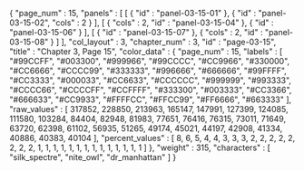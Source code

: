 {
  "page_num" : 15,
  "panels" : [
    [
      {
        "id" : "panel-03-15-01"
      },
      {
        "id" : "panel-03-15-02",
        "cols" : 2
      }
    ],
    [
      {
        "cols" : 2,
        "id" : "panel-03-15-04"
      },
      {
        "id" : "panel-03-15-06"
      }
    ],
    [
      {
        "id" : "panel-03-15-07"
      },
      {
        "cols" : 2,
        "id" : "panel-03-15-08"
      }
    ]
  ],
  "col_layout" : 3,
  "chapter_num" : 3,
  "id" : "page-03-15",
  "title" : "Chapter 3, Page 15",
  "color_data" : {
    "page_num" : 15,
    "labels" : [
      "#99CCFF",
      "#003300",
      "#999966",
      "#99CCCC",
      "#CC9966",
      "#330000",
      "#CC6666",
      "#CCCC99",
      "#333333",
      "#996666",
      "#666666",
      "#99FFFF",
      "#CC3333",
      "#000033",
      "#CC6633",
      "#CCCCCC",
      "#999999",
      "#993333",
      "#CCCC66",
      "#CCCCFF",
      "#CCFFFF",
      "#333300",
      "#003333",
      "#CC3366",
      "#666633",
      "#CC9933",
      "#FFFFCC",
      "#FFCC99",
      "#FF6666",
      "#663333"
    ],
    "raw_values" : [
      317852,
      228850,
      213963,
      165147,
      147991,
      127399,
      124085,
      111580,
      103284,
      84404,
      82948,
      81983,
      77651,
      76416,
      76315,
      73011,
      71649,
      63720,
      62398,
      61102,
      56935,
      51265,
      49174,
      45021,
      44197,
      42908,
      41334,
      40886,
      40383,
      40104
    ],
    "percent_values" : [
      8,
      6,
      5,
      4,
      4,
      3,
      3,
      3,
      2,
      2,
      2,
      2,
      2,
      2,
      2,
      2,
      1,
      1,
      1,
      1,
      1,
      1,
      1,
      1,
      1,
      1,
      1,
      1,
      1,
      1
    ]
  },
  "weight" : 315,
  "characters" : [
    "silk_spectre",
    "nite_owl",
    "dr_manhattan"
  ]
}
